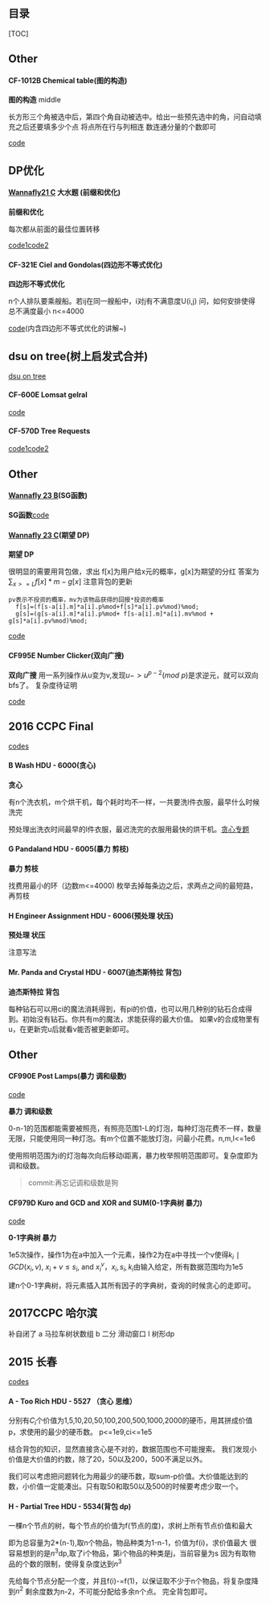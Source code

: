 目录
----

[TOC]

## Other

#### CF-1012B Chemical table(图的构造)

**图的构造** middle

长方形三个角被选中后，第四个角自动被选中。给出一些预先选中的角，问自动填充之后还要填多少个点 将点所在行与列相连 数连通分量的个数即可

[code](https://github.com/RandomVar/ACM/blob/master/cf%E6%9D%82%E9%A2%98/1012BChemicaltable(%E5%9B%BE%E7%9A%84%E6%9E%84%E9%80%A0).cpp)

## DP优化

#### [Wannafly21 C](https://www.nowcoder.com/acm/contest/159/C) 大水题 (前缀和优化)

**前缀和优化**

每次都从前面的最佳位置转移

[code1](https://github.com/RandomVar/ACM/blob/master/%E4%B8%93%E9%A2%98%E5%90%88%E9%9B%86/dp%E4%BC%98%E5%8C%96/%E5%A4%A7%E6%B0%B4%E9%A2%98.cpp)[code2](https://github.com/RandomVar/ACM/blob/master/%E4%B8%93%E9%A2%98%E5%90%88%E9%9B%86/dp%E4%BC%98%E5%8C%96/%E5%A4%A7%E6%B0%B4%E9%A2%982.cpp)

#### CF-321E Ciel and Gondolas(四边形不等式优化)

**四边形不等式优化**

n个人排队要乘艘船。若ij在同一艘船中，i对j有不满意度U(i,j) 问，如何安排使得总不满度最小 n<=4000

[code](https://github.com/RandomVar/ACM/blob/master/cf%E6%9D%82%E9%A2%98/321E(dp%E4%BC%98%E5%8C%96).cpp)(内含四边形不等式优化的讲解~)

## dsu on tree(树上启发式合并)

[dsu on tree](http://codeforces.com/blog/entry/44351)

#### CF-600E Lomsat gelral

[code](https://github.com/RandomVar/ACM/blob/master/%E4%B8%93%E9%A2%98%E5%90%88%E9%9B%86/%E6%95%B0%E6%8D%AE%E7%BB%93%E6%9E%84/CF600ELomsat%20gelral(dsu%20on%20tree).cpp)

#### CF-570D Tree Requests

[code1](https://github.com/RandomVar/ACM/blob/master/%E4%B8%93%E9%A2%98%E5%90%88%E9%9B%86/%E6%95%B0%E6%8D%AE%E7%BB%93%E6%9E%84/cf570D.%20Tree%20Requests.cpp)[code2](https://github.com/RandomVar/ACM/blob/master/%E4%B8%93%E9%A2%98%E5%90%88%E9%9B%86/%E6%95%B0%E6%8D%AE%E7%BB%93%E6%9E%84/cf570d.cpp)

## Other

#### [Wannafly 23 B](https://www.nowcoder.com/acm/contest/161/B)(SG函数)

**SG函数**[code](https://github.com/RandomVar/ACM/blob/master/Contests/nowcoder/8.31%20wannafly/b.cpp)

#### [Wannafly 23 C](https://www.nowcoder.com/acm/contest/161/C)(期望 DP)

**期望 DP**

很明显的需要用背包做，求出 f[x]为用户给x元的概率，g[x]为期望的分红 答案为$\sum_{x>=L}f[x]*m-g[x]$ 注意背包的更新

```
pv表示不投资的概率，mv为该物品获得的回报*投资的概率
  f[s]=(f[s-a[i].m]*a[i].p%mod+f[s]*a[i].pv%mod)%mod;
  g[s]=(g[s-a[i].m]*a[i].p%mod+ f[s-a[i].m]*a[i].mv%mod + g[s]*a[i].pv%mod)%mod;
```

[code](https://github.com/RandomVar/ACM/blob/master/Contests/nowcoder/8.31%20wannafly/c.cpp)

#### CF995E Number Clicker(双向广搜)

**双向广搜** 用一系列操作从u变为v,发现$u->u^{p-2}(mod\ p)$是求逆元，就可以双向bfs了。 复杂度待证明

[code](https://github.com/RandomVar/ACM/blob/master/cf%E6%9D%82%E9%A2%98/995eNumber%20Clicker(%E5%8F%8C%E5%90%91BFS)%20.cpp)

## 2016 CCPC Final
[codes](https://github.com/RandomVar/ACM/tree/master/Contests/%E5%8C%BA%E5%9F%9F%E8%B5%9B/2016ccpcfinal)

#### B Wash HDU - 6000(贪心)

**贪心**

有n个洗衣机，m个烘干机，每个耗时均不一样，一共要洗l件衣服，最早什么时候洗完

预处理出洗衣时间最早的l件衣服，最迟洗完的衣服用最快的烘干机。[贪心专题](https://www.zybuluo.com/weiers/note/1224238)

#### G Pandaland HDU - 6005(暴力 剪枝)

**暴力 剪枝**

找费用最小的环（边数m<=4000) 枚举去掉每条边之后，求两点之间的最短路，再剪枝

#### H Engineer Assignment HDU - 6006(预处理 状压)

**预处理 状压**

注意写法

#### Mr. Panda and Crystal HDU - 6007(迪杰斯特拉 背包)

**迪杰斯特拉 背包**

每种钻石可以用ci的魔法消耗得到，有pi的价值，也可以用几种别的钻石合成得到。初始没有钻石。你共有m的魔法，求能获得的最大价值。 如果v的合成物里有u，在更新完u后就看v能否被更新即可。

## Other

#### CF990E Post Lamps(暴力 调和级数)

[code](https://github.com/RandomVar/ACM/blob/master/cf%E6%9D%82%E9%A2%98/990e.cpp)

**暴力 调和级数**

0-n-1的范围都能需要被照亮，有照亮范围1-L的灯泡，每种灯泡花费不一样，数量无限，只能使用同一种灯泡。有m个位置不能放灯泡，问最小花费。n,m,l<=1e6

使用照明范围为i的灯泡每次向后移动i距离，暴力枚举照明范围即可。复杂度即为调和级数。

>commit:再忘记调和级数是狗

#### CF979D Kuro and GCD and XOR and SUM(0-1字典树 暴力)

[code](https://github.com/RandomVar/ACM/blob/master/cf%E6%9D%82%E9%A2%98/cf979d.cpp)

**0-1字典树 暴力**

1e5次操作，操作1为在a中加入一个元素，操作2为在a中寻找一个v使得$k_{i}∣GCD(x_{i},v)$, $x_{i}+v≤s_{i}$, and $x_{i}^v$，$x_{i},s_{i},k_{i}$由输入给定，所有数据范围均为1e5

建n个0-1字典树，将元素插入其所有因子的字典树，查询的时候贪心的走即可。

## 2017CCPC 哈尔滨

补自闭了
a 马拉车树状数组
b 二分 滑动窗口
l 树形dp

## 2015 长春
[codes]()

#### A - Too Rich HDU - 5527 （贪心 思维）
分别有$C_{i}$个价值为1,5,10,20,50,100,200,500,1000,2000的硬币，用其拼成价值p，求使用的最少的硬币数。
p<=1e9,ci<=1e5

结合背包的知识，显然直接贪心是不对的，数据范围也不可能搜索。
我们发现小价值是大价值的约数，除了20，50以及200，500不满足以外。

我们可以考虑把问题转化为用最少的硬币数，取sum-p价值。大价值能达到的数，小价值一定能凑出。只有取50和取50以及500的时候要考虑少取一个。

####  H - Partial Tree HDU - 5534(背包 dp)

一棵n个节点的树，每个节点的价值为f(节点的度)，求树上所有节点价值和最大

即为总容量为2*(n-1),取n个物品，物品种类为1-n-1，价值为f(i)，求价值最大
很容易想到的是$n^3$dp,取了i个物品，第i个物品的种类是j，当前容量为s
因为有取物品的个数的限制，使得复杂度达到$n^3$

先给每个节点分配一个度，并且f(i)-=f(1)，以保证取不少于n个物品，将复杂度降到$n^{2}$
剩余度数为n-2，不可能分配给多余n个点。
完全背包即可。

